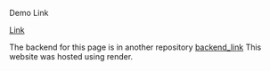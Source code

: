 Demo Link

[Link](https://techcrescenza2k24.onrender.com/)

The backend for this page is in another repository [backend_link](https://github.com/Yokesh1107/Registration-form-backend)
This website was hosted using render.
